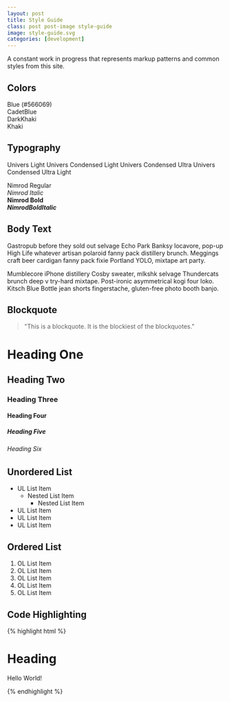 ```yaml
---
layout: post
title: Style Guide
class: post post-image style-guide
image: style-guide.svg
categories: [development]
---
```


A constant work in progress that represents markup patterns and common styles from this site.

<h2 class="h3">Colors</h2>
<div class="colors">
	<div class="blue">Blue (#566069)</div>
	<div class="cadetblue">CadetBlue</div>
	<div class="darkkhaki">DarkKhaki</div>
	<div class="khaki">Khaki</div>
</div>


<h2 class="h3">Typography</h2>

<p class="univers">
	<span class="light">Univers Light</span>
	<span class="condensedLight">Univers Condensed Light</span>
	<span class="condensedUltra">Univers Condensed Ultra</span>
	<span class="condensedUltraLight">Univers Condensed Ultra Light</span>
</p>

<div class="nimrod">
	<div class="regular">Nimrod Regular</div>
	<div class="regularItalic"><em>Nimrod Italic</em></div>
	<div class="bold"><strong>Nimrod Bold</strong></div>
	<div class="boldItalic"><strong><em>NimrodBoldItalic</em></strong></div>
</div>


<h2 class="h3">Body Text</h2>

Gastropub before they sold out selvage Echo Park Banksy locavore, pop-up High Life whatever artisan polaroid fanny pack distillery brunch. Meggings craft beer cardigan fanny pack fixie Portland YOLO, mixtape art party.

Mumblecore iPhone distillery Cosby sweater, mlkshk selvage Thundercats brunch deep v try-hard mixtape. Post-ironic asymmetrical kogi four loko. Kitsch Blue Bottle jean shorts fingerstache, gluten-free photo booth banjo.


<h2 class="h3">Blockquote</h2>

> "This is a blockquote. It is the blockiest of the blockquotes."


# Heading One
## Heading Two
### Heading Three
#### Heading Four
##### Heading Five
###### Heading Six


<h2 class="h3">Unordered List</h2>

* UL List Item
	* Nested List Item
		* Nested List Item
* UL List Item
* UL List Item
* UL List Item


<h2 class="h3">Ordered List</h2>

1. OL List Item
2. OL List Item
3. OL List Item
4. OL List Item
5. OL List Item


<h2 class="h3">Code Highlighting</h2>

{% highlight html %}
<div class="example">
	<h1>Heading</h1> 
	<div class="example-sub">
		<p>Hello World!</p>
	</div>
</div>
{% endhighlight %} 

